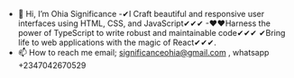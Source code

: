 - 👋 Hi, I’m Ohia Significance
-✔I Craft beautiful and responsive user interfaces using HTML, CSS, and JavaScript✔✔✔
-❤❤Harness the power of TypeScript to write robust and maintainable code✔✔✔
✔Bring life to web applications with the magic of React✔✔✔.
- 📫 How to reach me email; significanceohia@gmail.com , whatsapp +2347042670529

<!---
Signi89/Signi89 is a ✨ special ✨ repository because its `README.md` (this file) appears on your GitHub profile.
You can click the Preview link to take a look at your changes.
--->
